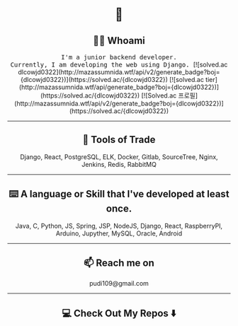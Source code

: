 <h1 align="center"> 👋 </h1>
<h2 align="center"> 👨‍💻 Whoami</h2>
<p align="center">
  <samp>
    I'm a junior backend developer. </br>
    Currently, I am developing the web using Django.
  </samp>
 [![solved.ac dlcowjd0322](http://mazassumnida.wtf/api/v2/generate_badge?boj={dlcowjd0322})](https://solved.ac/{dlcowjd0322})
 [![solved.ac tier](http://mazassumnida.wtf/api/generate_badge?boj={dlcowjd0322})](https://solved.ac/{dlcowjd0322})
 [![Solved.ac
 프로필](http://mazassumnida.wtf/api/v2/generate_badge?boj={dlcowjd0322})](https://solved.ac/{dlcowjd0322})
</p>

<hr>

<h2 align="center"> 🔭 Tools of Trade</h2>
<p align="center"> Django, React, PostgreSQL, ELK, Docker, Gitlab, SourceTree, Nginx, Jenkins, Redis, RabbitMQ </p>

<hr>

<h2 align="center"> ⌨️ A language or Skill that I've developed at least once. </h2>
<p align="center"> Java, C, Python, JS, Spring, JSP, NodeJS, Django, React, RaspberryPI, Arduino, Jupyther, MySQL, Oracle, Android</p>

<hr>

<h2  align="center">📫 Reach me on</h2>
<p align="center">
  pudi109@gmail.com
</p>

<hr>

<h2  align="center">💻 Check Out My Repos ⬇️ </h2>
